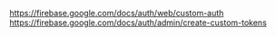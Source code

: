 https://firebase.google.com/docs/auth/web/custom-auth
https://firebase.google.com/docs/auth/admin/create-custom-tokens